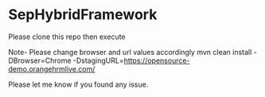 # SepHybridFramework

Please clone this repo then execute

Note- Please change browser and url values accordingly
mvn clean install -DBrowser=Chrome -DstagingURL=https://opensource-demo.orangehrmlive.com/

Please let me know if you found any issue.
